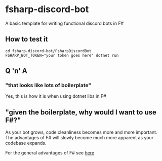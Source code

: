 # fsharp-discord-bot
A basic template for writing functional discord bots in F#

## How to test it
```
cd fsharp-discord-bot/FsharpDiscordBot
FSHARP_BOT_TOKEN="your token goes here" dotnet run
```

## Q 'n' A

### "that looks like lots of boilerplate"
Yes, this is how it is when using dotnet libs in F#

## "given the boilerplate, why would I want to use F#?"
As your bot grows, code cleanliness becomes more and more important.
The advantages of F# will slowly become much more apparent as your codebase expands.

For the general advantages of F# see [here](https://fsharpforfunandprofit.com/why-use-fsharp/)
